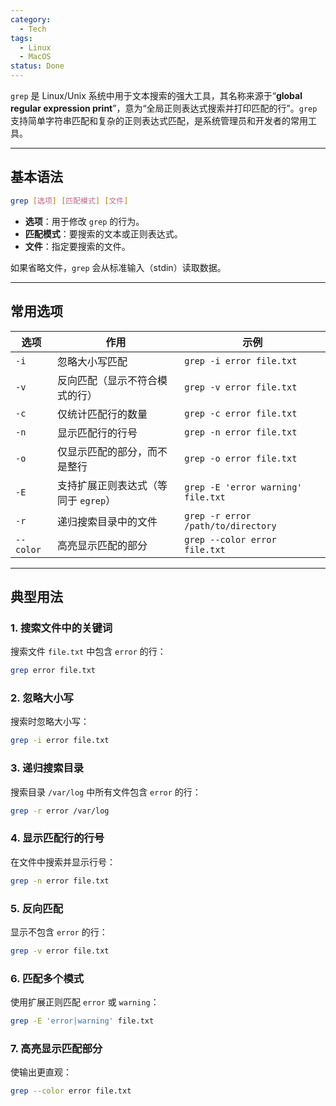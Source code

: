 ```yaml
---
category:
  - Tech
tags:
  - Linux
  - MacOS
status: Done
---
```

`grep` 是 Linux/Unix 系统中用于文本搜索的强大工具，其名称来源于“**global regular expression print**”，意为“全局正则表达式搜索并打印匹配的行”。`grep` 支持简单字符串匹配和复杂的正则表达式匹配，是系统管理员和开发者的常用工具。

---

## **基本语法**
```bash
grep [选项] [匹配模式] [文件]
```
- **选项**：用于修改 `grep` 的行为。
- **匹配模式**：要搜索的文本或正则表达式。
- **文件**：指定要搜索的文件。

如果省略文件，`grep` 会从标准输入（stdin）读取数据。

---

## **常用选项**
| **选项**    | **作用**                 | **示例**                             |
| --------- | ---------------------- | ---------------------------------- |
| `-i`      | 忽略大小写匹配                | `grep -i error file.txt`           |
| `-v`      | 反向匹配（显示不符合模式的行）        | `grep -v error file.txt`           |
| `-c`      | 仅统计匹配行的数量              | `grep -c error file.txt`           |
| `-n`      | 显示匹配行的行号               | `grep -n error file.txt`           |
| `-o`      | 仅显示匹配的部分，而不是整行         | `grep -o error file.txt`           |
| `-E`      | 支持扩展正则表达式（等同于 `egrep`） | `grep -E 'error warning' file.txt` |
| `-r`      | 递归搜索目录中的文件             | `grep -r error /path/to/directory` |
| `--color` | 高亮显示匹配的部分              | `grep --color error file.txt`      |

---

## **典型用法**

### **1. 搜索文件中的关键词**
搜索文件 `file.txt` 中包含 `error` 的行：
```bash
grep error file.txt
```

### **2. 忽略大小写**
搜索时忽略大小写：
```bash
grep -i error file.txt
```

### **3. 递归搜索目录**
搜索目录 `/var/log` 中所有文件包含 `error` 的行：
```bash
grep -r error /var/log
```

### **4. 显示匹配行的行号**
在文件中搜索并显示行号：
```bash
grep -n error file.txt
```

### **5. 反向匹配**
显示不包含 `error` 的行：
```bash
grep -v error file.txt
```

### **6. 匹配多个模式**
使用扩展正则匹配 `error` 或 `warning`：
```bash
grep -E 'error|warning' file.txt
```

### **7. 高亮显示匹配部分**
使输出更直观：
```bash
grep --color error file.txt
```


